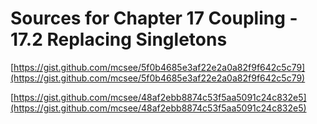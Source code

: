 # Sources for Chapter 17 Coupling - 17.2 Replacing Singletons


[https://gist.github.com/mcsee/5f0b4685e3af22e2a0a82f9f642c5c79](https://gist.github.com/mcsee/5f0b4685e3af22e2a0a82f9f642c5c79)

[https://gist.github.com/mcsee/48af2ebb8874c53f5aa5091c24c832e5](https://gist.github.com/mcsee/48af2ebb8874c53f5aa5091c24c832e5)